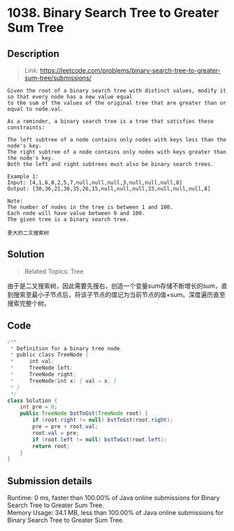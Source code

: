 # 1038. Binary Search Tree to Greater Sum Tree

## Description

> Link: https://leetcode.com/problems/binary-search-tree-to-greater-sum-tree/submissions/

```
Given the root of a binary search tree with distinct values, modify it so that every node has a new value equal
to the sum of the values of the original tree that are greater than or equal to node.val.

As a reminder, a binary search tree is a tree that satisfies these constraints:

The left subtree of a node contains only nodes with keys less than the node's key.
The right subtree of a node contains only nodes with keys greater than the node's key.
Both the left and right subtrees must also be binary search trees.
 
Example 1:
Input: [4,1,6,0,2,5,7,null,null,null,3,null,null,null,8]
Output: [30,36,21,36,35,26,15,null,null,null,33,null,null,null,8]
 
Note:
The number of nodes in the tree is between 1 and 100.
Each node will have value between 0 and 100.
The given tree is a binary search tree.

更大的二叉搜索树

```


## Solution

> Related Topics: Tree

由于是二叉搜索树，因此需要先搜右，创造一个变量sum存储不断增长的sum，直到搜索至最小子节点后，将该子节点的值记为当前节点的值+sum。深度遍历直至搜索完整个树。


## Code

```java
/**
 * Definition for a binary tree node.
 * public class TreeNode {
 *     int val;
 *     TreeNode left;
 *     TreeNode right;
 *     TreeNode(int x) { val = x; }
 * }
 */
class Solution {
    int pre = 0;
    public TreeNode bstToGst(TreeNode root) {
        if (root.right != null) bstToGst(root.right); 
        pre = pre + root.val;
        root.val = pre;
        if (root.left != null) bstToGst(root.left); 
        return root;
    }
}
```


## Submission details
Runtime: 0 ms, faster than 100.00% of Java online submissions for Binary Search Tree to Greater Sum Tree.<br>
Memory Usage: 34.1 MB, less than 100.00% of Java online submissions for Binary Search Tree to Greater Sum Tree.

